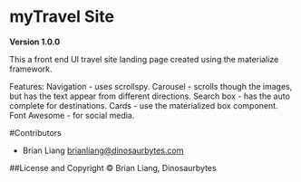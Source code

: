 # myTravel Site

**Version 1.0.0**

This a front end UI travel site landing page created using the materialize framework.


Features:
  Navigation - uses scrollspy.
  Carousel - scrolls though the images, but has the text appear from different directions.
  Search box - has the auto complete for destinations.
  Cards - use the materialized box component.
  Font Awesome - for social media.

#Contributors
- Brian Liang <brianliang@dinosaurbytes.com>

##License and Copyright
© Brian Liang, Dinosaurbytes
